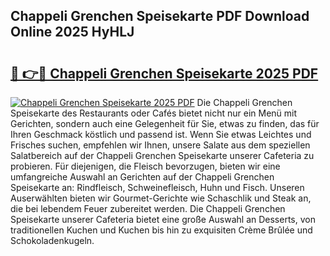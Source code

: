 ## Chappeli Grenchen Speisekarte PDF Download Online 2025 HyHLJ

# <h2><a href="http://gc73pit.nevu.top/?p=Chappeli+Grenchen+Speisekarte">🔗 👉🔴 Chappeli Grenchen Speisekarte 2025 PDF</a></h2>

[![Chappeli Grenchen Speisekarte 2025 PDF](https://i.imgur.com/dBaPXMq.png)](http://gc73pit.nevu.top/?p=Chappeli+Grenchen+Speisekarte)
Die Chappeli Grenchen Speisekarte des Restaurants oder Cafés bietet nicht nur ein Menü mit Gerichten, sondern auch eine Gelegenheit für Sie, etwas zu finden, das für Ihren Geschmack köstlich und passend ist. Wenn Sie etwas Leichtes und Frisches suchen, empfehlen wir Ihnen, unsere Salate aus dem speziellen Salatbereich auf der Chappeli Grenchen Speisekarte unserer Cafeteria zu probieren. Für diejenigen, die Fleisch bevorzugen, bieten wir eine umfangreiche Auswahl an Gerichten auf der Chappeli Grenchen Speisekarte an: Rindfleisch, Schweinefleisch, Huhn und Fisch. Unseren Auserwählten bieten wir Gourmet-Gerichte wie Schaschlik und Steak an, die bei lebendem Feuer zubereitet werden. Die Chappeli Grenchen Speisekarte unserer Cafeteria bietet eine große Auswahl an Desserts, von traditionellen Kuchen und Kuchen bis hin zu exquisiten Crème Brûlée und Schokoladenkugeln.
